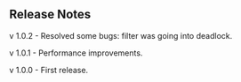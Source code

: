 ## Release Notes

v 1.0.2 - Resolved some bugs: filter was going into deadlock.

v 1.0.1 - Performance improvements.

v 1.0.0 - First release.
